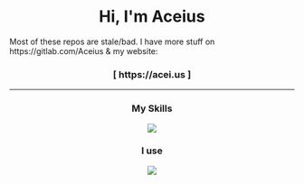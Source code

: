 <h1 align="center"> Hi, I'm Aceius </h1>
Most of these repos are stale/bad. I have more stuff on https://gitlab.com/Aceius & my website:
<h3 align="center"> [ https://acei.us ] </h3>
<hr />
<h3 align="center">My Skills</h3>
<p align="center">
  <img src="https://skillicons.dev/icons?i=html,css,js,jquery,nodejs,electron,vue,php&perline=50" />
</p>

<h3 align="center">I use</h3>
<p align="center">
  <img src="https://skillicons.dev/icons?i=linux,git,github,gitlab,vscode,wordpress" />
</p>
